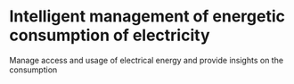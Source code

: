 # Intelligent management of energetic consumption of electricity
Manage access and usage of electrical energy and provide insights on the consumption 
